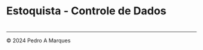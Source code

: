 # Estoquista - Controle de Dados
#
------------------------------------------
© 2024 Pedro A Marques